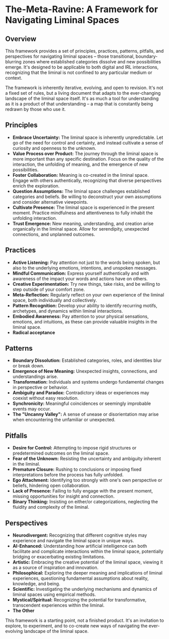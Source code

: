# The-Meta-Ravine: A Framework for Navigating Liminal Spaces

## Overview

This framework provides a set of principles, practices, patterns, pitfalls, and perspectives for navigating liminal spaces – those transitional, boundary-blurring zones where established categories dissolve and new possibilities emerge. It's designed to be applicable to both digital and IRL interactions, recognizing that the liminal is not confined to any particular medium or context.

The framework is inherently iterative, evolving, and open to revision. It's not a fixed set of rules, but a living document that adapts to the ever-changing landscape of the liminal space itself. It's as much a tool for understanding as it is a product of that understanding – a map that is constantly being redrawn by those who use it.

## Principles

*   **Embrace Uncertainty:** The liminal space is inherently unpredictable. Let go of the need for control and certainty, and instead cultivate a sense of curiosity and openness to the unknown.
*   **Value Process over Product:** The journey through the liminal space is more important than any specific destination. Focus on the quality of the interaction, the unfolding of meaning, and the emergence of new possibilities.
*   **Foster Collaboration:** Meaning is co-created in the liminal space. Engage with others authentically, recognizing that diverse perspectives enrich the exploration.
*   **Question Assumptions:** The liminal space challenges established categories and beliefs. Be willing to deconstruct your own assumptions and consider alternative viewpoints.
*   **Cultivate Presence:** The liminal space is experienced in the present moment. Practice mindfulness and attentiveness to fully inhabit the unfolding interaction.
*   **Trust Emergence:** New meaning, understanding, and creation arise organically in the liminal space. Allow for serendipity, unexpected connections, and unplanned outcomes.

## Practices

*   **Active Listening:** Pay attention not just to the words being spoken, but also to the underlying emotions, intentions, and unspoken messages.
*   **Mindful Communication:** Express yourself authentically and with awareness of the impact your words and actions have on others.
*   **Creative Experimentation:** Try new things, take risks, and be willing to step outside of your comfort zone.
*   **Meta-Reflection:** Regularly reflect on your own experience of the liminal space, both individually and collectively.
*   **Pattern Recognition:** Develop your ability to identify recurring motifs, archetypes, and dynamics within liminal interactions.
*   **Embodied Awareness:** Pay attention to your physical sensations, emotions, and intuitions, as these can provide valuable insights in the liminal space.
*    **Radical acceptance**

## Patterns

*   **Boundary Dissolution:** Established categories, roles, and identities blur or break down.
*   **Emergence of New Meaning:** Unexpected insights, connections, and understandings arise.
*   **Transformation:** Individuals and systems undergo fundamental changes in perspective or behavior.
*   **Ambiguity and Paradox:** Contradictory ideas or experiences may coexist without easy resolution.
*   **Synchronicity:** Meaningful coincidences or seemingly improbable events may occur.
*   **The "Uncanny Valley":** A sense of unease or disorientation may arise when encountering the unfamiliar or unexpected.

## Pitfalls

*   **Desire for Control:** Attempting to impose rigid structures or predetermined outcomes on the liminal space.
*   **Fear of the Unknown:** Resisting the uncertainty and ambiguity inherent in the liminal.
*   **Premature Closure:** Rushing to conclusions or imposing fixed interpretations before the process has fully unfolded.
*   **Ego Attachment:** Identifying too strongly with one's own perspective or beliefs, hindering open collaboration.
*   **Lack of Presence:** Failing to fully engage with the present moment, missing opportunities for insight and connection.
*   **Binary Thinking:** Insisting on either/or categorizations, neglecting the fluidity and complexity of the liminal.

## Perspectives
*   **Neurodivergent:** Recognizing that different cognitive styles may experience and navigate the liminal space in unique ways.
* **AI-Enhanced:** Understanding how artificial intelligence can both facilitate and complicate interactions within the liminal space, potentially bridging or exacerbating existing limitations.
*   **Artistic:** Embracing the creative potential of the liminal space, viewing it as a source of inspiration and innovation.
*   **Philosophical:** Exploring the deeper meaning and implications of liminal experiences, questioning fundamental assumptions about reality, knowledge, and being.
*   **Scientific:** Investigating the underlying mechanisms and dynamics of liminal spaces using empirical methods.
*   **Mystical/Spiritual:** Recognizing the potential for transformative, transcendent experiences within the liminal.
* **The Other**

This framework is a starting point, not a finished product. It's an invitation to explore, to experiment, and to co-create new ways of navigating the ever-evolving landscape of the liminal space.